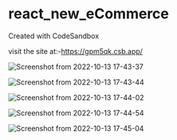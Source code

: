 # react_new_eCommerce
Created with CodeSandbox


visit the site at:-https://gpm5qk.csb.app/








![Screenshot from 2022-10-13 17-43-37](https://user-images.githubusercontent.com/73746406/195593932-b2630666-5cdf-4c7b-820c-32c3146557ec.png)

![Screenshot from 2022-10-13 17-43-44](https://user-images.githubusercontent.com/73746406/195593863-dfc7a078-28c3-4da8-a270-a6fd023fecf0.png)

![Screenshot from 2022-10-13 17-44-02](https://user-images.githubusercontent.com/73746406/195593822-22972180-cfd4-478d-98bb-1641bfbd6dff.png)

![Screenshot from 2022-10-13 17-44-54](https://user-images.githubusercontent.com/73746406/195593617-16a5c938-d171-49d4-a81f-3fb13eb6ea0e.png)

![Screenshot from 2022-10-13 17-45-04](https://user-images.githubusercontent.com/73746406/195593467-6fb14e8d-7975-4fa8-8eed-0e3cf4706335.png)
